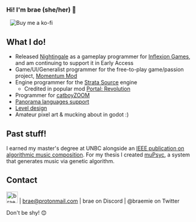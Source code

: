 ### Hi! I'm brae (she/her) 💝

<a href="https://ko-fi.com/braemie" title="Buy me a ko-fi ;p" style="margin-left:10px">
  <img src="https://img.shields.io/badge/Donate-$1-purple?logo=ko-fi&style=flat" alt="Buy me a ko-fi" style="display: inline-block" />
</a>

## What I do!
- Released [Nightingale](https://store.steampowered.com/app/1928980/Nightingale/) as a gameplay programmer for [Inflexion Games](https://www.inflexion.io/), and am continuing to support it in Early Access
- Game/UI/Generalist programmer for the free-to-play game/passion project, [Momentum Mod](https://momentum-mod.org/)
- Engine programmer for the [Strata Source](https://stratasource.org/) engine
    - Credited in popular mod [Portal: Revolution](https://store.steampowered.com/app/601360/Portal_Revolution/)
- Programmer for [catboyZOOM](https://store.steampowered.com/app/2933910/catboyZOOM/)
- [Panorama languages support](https://github.com/panorama-languages-support)
- [Level design](https://github.com/braem-leveldesign)
- Amateur pixel art & mucking about in godot :)

## Past stuff!
I earned my master's degree at UNBC alongside an [IEEE publication on algorithmic music composition](https://ieeexplore.ieee.org/abstract/document/8790099).
For my thesis I created [muPsyc](https://github.com/braem-schoolwork/muPsyc), a system that generates music via genetic algorithm.

## Contact
[<img alt="braemie | LinkedIn" width="30px" src="https://raw.githubusercontent.com/Rush/Font-Awesome-SVG-PNG/master/white/svg/linkedin.svg" />](https://www.linkedin.com/in/brae-stoltz-382101110/) | brae@protonmail.com | brae on Discord | @braemie on Twitter

Don't be shy! 😊
